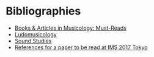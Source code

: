# Bibliographies

* [Books & Articles in Musicology: Must-Reads](musicology-must-reads.md)
* [Ludomusicology](ludomusicology.md)
* [Sound Studies](sound-studies.md)
* [References for a paper to be read at IMS 2017 Tokyo](ims-2017-tokyo.md)